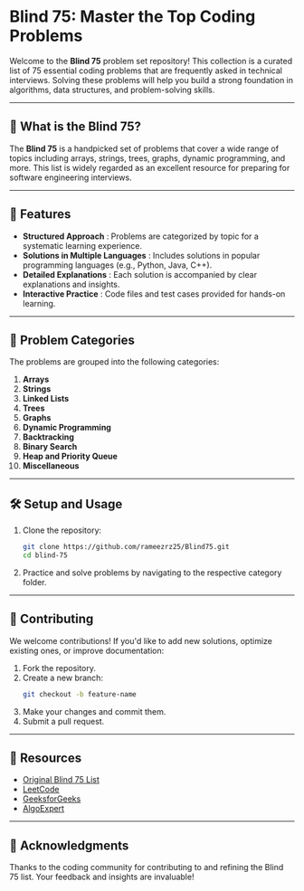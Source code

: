 # Blind 75: Master the Top Coding Problems

Welcome to the **Blind 75** problem set repository! This collection is a curated list of 75 essential coding problems that are frequently asked in technical interviews. Solving these problems will help you build a strong foundation in algorithms, data structures, and problem-solving skills.

---

## 📌 What is the Blind 75?

The **Blind 75** is a handpicked set of problems that cover a wide range of topics including arrays, strings, trees, graphs, dynamic programming, and more. This list is widely regarded as an excellent resource for preparing for software engineering interviews.

---

## 🚀 Features

* **Structured Approach** : Problems are categorized by topic for a systematic learning experience.
* **Solutions in Multiple Languages** : Includes solutions in popular programming languages (e.g., Python, Java, C++).
* **Detailed Explanations** : Each solution is accompanied by clear explanations and insights.
* **Interactive Practice** : Code files and test cases provided for hands-on learning.

---

## 📝 Problem Categories

The problems are grouped into the following categories:

1. **Arrays**
2. **Strings**
3. **Linked Lists**
4. **Trees**
5. **Graphs**
6. **Dynamic Programming**
7. **Backtracking**
8. **Binary Search**
9. **Heap and Priority Queue**
10. **Miscellaneous**

---

## 🛠️ Setup and Usage

1. Clone the repository:
   ```bash
   git clone https://github.com/rameezrz25/Blind75.git
   cd blind-75
   ```
3. Practice and solve problems by navigating to the respective category folder.

---

## 🤝 Contributing

We welcome contributions! If you'd like to add new solutions, optimize existing ones, or improve documentation:

1. Fork the repository.
2. Create a new branch:
   ```bash
   git checkout -b feature-name
   ```
3. Make your changes and commit them.
4. Submit a pull request.

---

## 📖 Resources

* [Original Blind 75 List](https://leetcode.com/discuss/general-discussion/460599/blind-75-leetcode-questions)
* [LeetCode](https://leetcode.com/)
* [GeeksforGeeks](https://www.geeksforgeeks.org/)
* [AlgoExpert](https://www.algoexpert.io/)

---

## 🙌 Acknowledgments

Thanks to the coding community for contributing to and refining the Blind 75 list. Your feedback and insights are invaluable!

